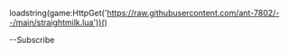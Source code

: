 loadstring(game:HttpGet('https://raw.githubusercontent.com/ant-7802/--/main/straightmilk.lua'))()

--Subscribe
